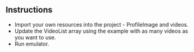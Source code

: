 ## Instructions

- Import your own resources into the project - ProfileImage and videos.
- Update the VideoList array using the example with as many videos as you want to use.
- Run emulator.
